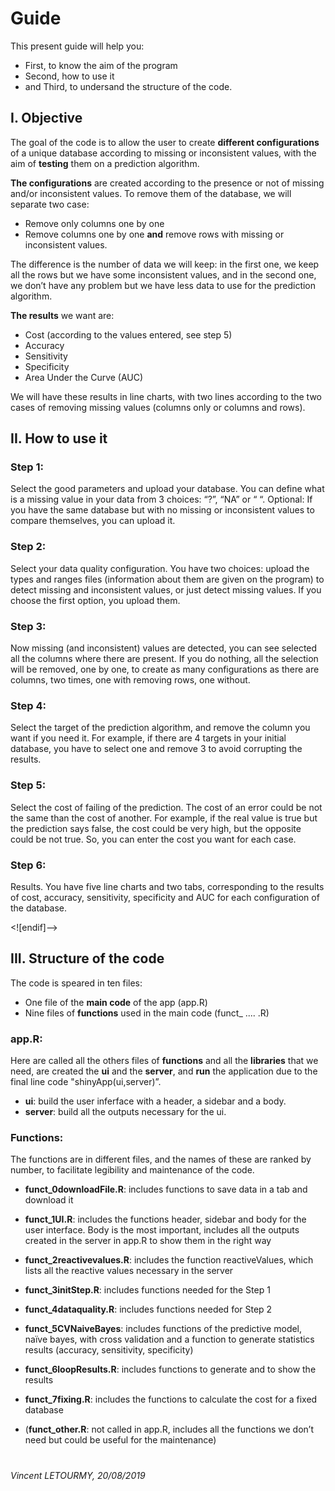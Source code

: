 # Guide
This present guide will help you:
- First, to know the aim of the program 
- Second, how to use it
- and Third, to undersand the structure of the code.

## I. Objective

The goal of the code is to allow the user to create **different configurations** of a unique database according to missing or inconsistent values, with the aim of **testing** them on a prediction algorithm.

**The configurations** are created according to the presence or not of missing and/or inconsistent values. To remove them of the database, we will separate two case:

- Remove only columns one by one
- Remove columns one by one **and** remove rows with missing or inconsistent values.

The difference is the number of data we will keep: in the first one, we keep all the rows but we have some inconsistent values, and in the second one, we don’t have any problem but we have less data to use for the prediction algorithm.

**The results** we want are:

- Cost (according to the values entered, see step 5)
- Accuracy
- Sensitivity
- Specificity
- Area Under the Curve (AUC)

We will have these results in line charts, with two lines according to the two cases of removing missing values (columns only or columns and rows).

## II. How to use it


### Step 1: 
Select the good parameters and upload your database. You can define what is a missing value in your data from 3 choices: “?”, “NA” or “ “. Optional: If you have the same database but with no missing or inconsistent values to compare themselves, you can upload it.

### Step 2: 
Select your data quality configuration. You have two choices: upload the types and ranges files (information about them are given on the program) to detect missing and inconsistent values, or just detect missing values. If you choose the first option, you upload them.

### Step 3: 
Now missing (and inconsistent) values are detected, you can see selected all the columns where there are present. If you do nothing, all the selection will be removed, one by one, to create as many configurations as there are columns, two times, one with removing rows, one without.

### Step 4: 
Select the target of the prediction algorithm, and remove the column you want if you need it. For example, if there are 4 targets in your initial database, you have to select one and remove 3  to avoid corrupting the results.

### Step 5: 
Select the cost of failing of the prediction. The cost of an error could be not the same than the cost of another. For example, if the real value is true but the prediction says false, the cost could be very high, but the opposite could be not true. So, you can enter the cost you want for each case.

### Step 6: 
Results. You have five line charts and two tabs, corresponding to the results of cost, accuracy, sensitivity, specificity and AUC for each configuration of the database.

<![endif]-->

## III. Structure of  the code

The code is speared in ten files:

- One file of the **main code** of the app (app.R)
- Nine files of **functions** used in the main code (funct_ .... .R)

### app.R:

Here are called all the others files of **functions** and all the **libraries** that we need, are created the **ui** and the **server**, and **run** the application due to the final line code "shinyApp(ui,server)”.

- **ui**: build the user inferface with a header, a sidebar and a body.
- **server**: build all the outputs necessary for the ui.

### Functions:

The functions are in different files, and the names of these are ranked by number, to facilitate legibility and maintenance of the code.

- **funct_0downloadFile.R**: includes functions to save data in a tab and download it

- **funct_1UI.R**: includes the functions header, sidebar and body for the user interface. Body is the most important, includes all the outputs created in the server in app.R to show them in the right way

- **funct_2reactivevalues.R**: includes the function reactiveValues, which lists all the reactive values necessary in the server

- **funct_3initStep.R**: includes functions needed for the Step 1

- **funct_4dataquality.R**: includes functions needed for Step 2

- **funct_5CVNaiveBayes**: includes functions of the predictive model, naïve bayes, with cross validation and a function to generate statistics results (accuracy, sensitivity, specificity)

- **funct_6loopResults.R**: includes functions to generate and to show the results

- **funct_7fixing.R**: includes the functions to calculate the cost for a fixed database

- (**funct_other.R**: not called in app.R, includes all the functions we don’t need but could be useful for the maintenance)

#
*Vincent LETOURMY, 20/08/2019*